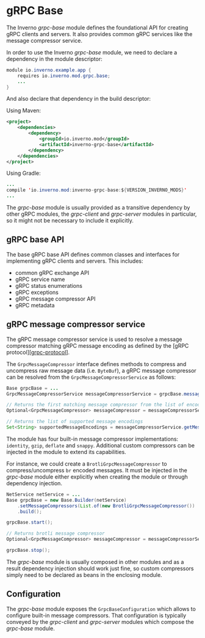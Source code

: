 [grpc-protocol]: https://github.com/grpc/grpc/blob/master/doc/PROTOCOL-HTTP2.md

# gRPC Base

The Inverno *grpc-base* module defines the foundational API for creating gRPC clients and servers. It also provides common gRPC services like the message compressor service.

In order to use the Inverno *grpc-base* module, we need to declare a dependency in the module descriptor:

```java
module io.inverno.example.app {
    requires io.inverno.mod.grpc.base;
    ...
}
```

And also declare that dependency in the build descriptor:

Using Maven:

```xml
<project>
    <dependencies>
        <dependency>
            <groupId>io.inverno.mod</groupId>
            <artifactId>inverno-grpc-base</artifactId>
        </dependency>
    </dependencies>
</project>
```

Using Gradle:

```java
...
compile 'io.inverno.mod:inverno-grpc-base:${VERSION_INVERNO_MODS}'
...
```

The *grpc-base* module is usually provided as a transitive dependency by other gRPC modules, the *grpc-client* and *grpc-server* modules in particular, so it might not be necessary to include it explicitly.

## gRPC base API

The base gRPC base API defines common classes and interfaces for implementing gRPC clients and servers. This includes:

- common gRPC exchange API
- gRPC service name
- gRPC status enumerations
- gRPC exceptions
- gRPC message compressor API
- gRPC metadata

## gRPC message compressor service

The gRPC message compressor service is used to resolve a message compressor matching gRPC message encoding as defined by the [gRPC protocol][[grpc-protocol]].

The `GrpcMessageCompressor` interface defines methods to compress and uncompress raw message data (i.e. `ByteBuf`), a gRPC message compressor can be resolved from the `GrpcMessageCompressorService` as follows:

```java
Base grpcBase = ...
GrpcMessageCompressorService messageCompressorService = grpcBase.messageCompressorService();

// Returns the first matching message compressor from the list of encodings or an empty optional if there is no matching message compressor
Optional<GrpcMessageCompressor> messageCompressor = messageCompressorService.getMessageCompressor("gzip","deflate");

// Returns the list of supported message encodings
Set<String> supportedMessageEncodings = messageCompressorService.getMessageEncodings();
```

The module has four built-in message compressor implementations: `identity`, `gzip`, `deflate` and `snappy`. Additional custom compressors can be injected in the module to extend its capabilities.

For instance, we could create a `BrotliGrpcMessageCompressor` to compress/uncompress `br` encoded messages. It must be injected in the *grpc-base* module either explicitly when creating the module or through dependency injection.

```java
NetService netService = ...
Base grpcBase = new Base.Builder(netService)
    .setMessageCompressors(List.of(new BrotliGrpcMessageCompressor())
    .build();

grpcBase.start();

// Returns brotli message compressor
Optional<GrpcMessageCompressor> messageCompressor = messageCompressorService.getMessageCompressor("br");

grpcBase.stop();
```

The *grpc-base* module is usually composed in other modules and as a result dependency injection should work just fine, so custom compressors simply need to be declared as beans in the enclosing module.

## Configuration

The *grpc-base* module exposes the `GrpcBaseConfiguration` which allows to configure built-in message compressors. That configuration is typically conveyed by the *grpc-client* and *grpc-server* modules which compose the *grpc-base* module.